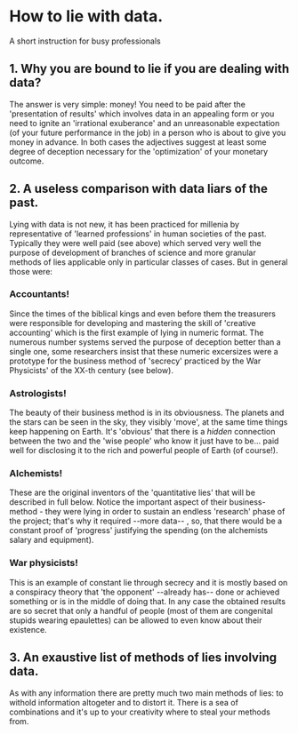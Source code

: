 # How to lie with data.
A short instruction for busy professionals



## 1. Why you are bound to lie if you are dealing with data?
The answer is very simple: money! You need to be paid after the 'presentation of results' which involves data in an appealing form or you need to ignite an 'irrational exuberance' and an unreasonable expectation (of your future performance in the job) in a person who is about to give you money in advance. In both cases the adjectives suggest at least some degree of deception necessary for the 'optimization' of your monetary outcome.

## 2. A useless comparison with data liars of the past.
Lying with data is not new, it has been practiced for millenia by representative of 'learned professions' in human societies of the past. Typically they were well paid (see above) which served very well the purpose of development of branches of science and more granular methods of lies applicable only in particular classes of cases. But in general those were:
### Accountants! 
Since the times of the biblical kings and even before them the treasurers were responsible for developing and mastering the skill of 'creative accounting' which is the first example of lying in numeric format. The numerous number systems served the purpose of deception better than a single one, some researchers insist that these numeric excersizes were a prototype for the business method of 'secrecy' practiced by the War Physicists' of the XX-th century (see below).
### Astrologists! 
The beauty of their business method is in its obviousness. The planets and the stars can be seen in the sky, they visibly 'move', at the same time things keep happening on Earth. It's 'obvious' that there is a _hidden_ connection between the two and the 'wise people' who know it just have to be... paid well for disclosing it to the rich and powerful people of Earth (of course!).
### Alchemists! 
These are the original inventors of the 'quantitative lies' that will be described in full below. Notice the important aspect of their business-method - they were lying in order to sustain an endless 'research' phase of the project; that's why it required --more data-- , so, that there would be a constant proof of 'progress' justifying the spending (on the alchemists salary and equipment).
### War physicists! 
This is an example of constant lie through secrecy and it is mostly based on a conspiracy theory that 'the opponent' --already has-- done or achieved something or is in the middle of doing that. In any case the obtained results are so secret that only a handful of people (most of them are congenital stupids wearing epaulettes) can be allowed to even know about their existence.

## 3. An exaustive list of methods of lies involving data.

As with any information there are pretty much two main methods of lies: to withold information altogeter and to distort it. There is a sea of combinations and it's up to your creativity where to steal your methods from.
